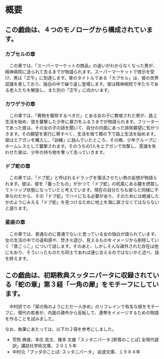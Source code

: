 # 概要
## この戯曲は、４つのモノローグから構成されています。
### カプセルの章

　この章では、「スーパーマーケットの商品」の違いがわからなくなった男が、精神病院に送られて去るまでが物語られます。スーパーマーケットで啓示を受け、男は「正午」に到達します。章のタイトルである「カプセル」は、彼の世界認識を表しており、独白の中で繰り返し登場します。彼は精神病院で羊たちである老人たちを解放し、また別の「正午」に向かいます。

### カワゲラの章

　この章では、「異物を駆除するべきだ」とある女の子に教唆された男が、路上生活を始め、彼を襲撃した少年に暴力をふるうまでが物語られます。フリーターであった彼は、その女の子の話を聞いて、自分の内面にあった排除願望に気がつきます。その願望を実行に移すべく、生活を捨て橋の下で路上生活を始めます。彼はエアガンを購入し、「訓練」に励んでいたところ、その晩、少年グループにホームレスとして襲撃されます。そのうちの1人をエアガンで攻撃し、意識を失わせた彼は、少年の持ち物を奪って去っていきます。

### ドブ蛇の章

　この章では、「ドブ蛇」と呼ばれるドラッグを復活させたい男の妄想が物語られます。彼は、彼を「養ったもの」がかつて「ドブ蛇」の尻尾にある膿を摂取してトリップ状態になっていたと考えています。現在の自分たちも彼らと同様に不幸なのだから、その「ドブ蛇」でハイになる必要があり、そのためには絶滅したかのようにみえる「ドブ蛇」を見つけるために地上を海に戻さなくてはならないと語ります。

### 星座の章

　この章では、普通なのに普通でないと思っている女の独白が語られています。女の生活の中での違和感や、焚き火遊び、見えるものをイメージから削除していく「昔ごっこ」について話します。そのあと、しかしそんな疎外された存在は他にもおり、そういったものたち同士であれば通じ合えるのではないかと述べ、話を終えます。

## この戯曲は、初期教典スッタニパータに収録されている「蛇の章」第３経「一角の犀」をモチーフにしています。

　中村訳での「犀の角のようにただ一人歩め」のリフレインで有名な経をモチーフに、現代の若者が、内面の疎外から反転して、連帯をイメージするための物語を作ることを試みました。

なお、執筆にあたっては、以下の２冊を参考にしました。

- 荒牧 典俊、本庄 良文、榎本 文雄「スッタニパータ [釈尊のことば] 全現代語訳」講談社学術文庫、２０１５年
- 中村元「ブッダのことば: スッタニパータ」 岩波文庫、１９８４年